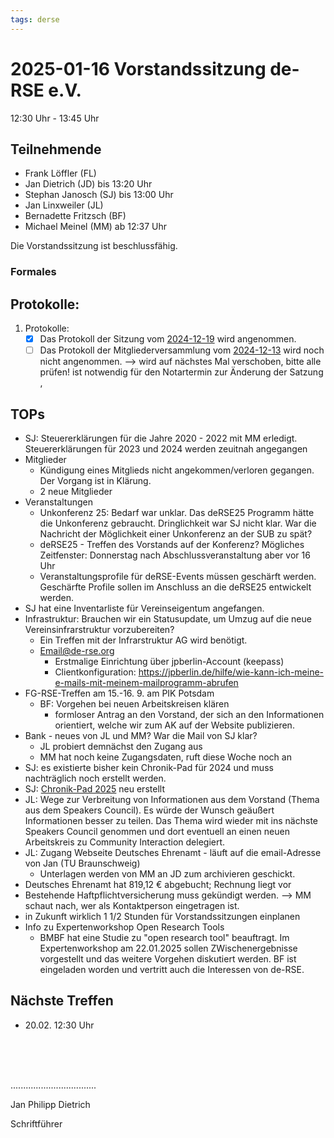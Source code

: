 ```yaml
---
tags: derse
---
```

# 2025-01-16 Vorstandssitzung de-RSE e.V.

12:30 Uhr - 13:45 Uhr

## Teilnehmende

- Frank Löffler (FL)
- Jan Dietrich (JD) bis 13:20 Uhr
- Stephan Janosch (SJ) bis 13:00 Uhr
- Jan Linxweiler (JL)
- Bernadette Fritzsch (BF)
- Michael Meinel (MM) ab 12:37 Uhr

Die Vorstandssitzung ist beschlussfähig.

### Formales
## Protokolle:

1. Protokolle:
    - [x] Das Protokoll der Sitzung vom [2024-12-19](https://github.com/DE-RSE/protokolle/blob/master/Vorstandssitzungen/2024/Protokoll-Vorstand-deRSE-2024-12-19.md) wird angenommen.
    - [ ] Das Protokoll der Mitgliederversammlung vom [2024-12-13](https://github.com/DE-RSE/protokolle/blob/master/Mitgliederversammlungen/MV-deRSE-2024-12-13.md) wird noch nicht angenommen. --> wird auf nächstes Mal verschoben, bitte alle prüfen! ist notwendig für den Notartermin zur Änderung der Satzung
 ,

## TOPs
- SJ: Steuererklärungen für die Jahre 2020 - 2022 mit MM erledigt. Steuererklärungen für 2023 und 2024 werden zeuitnah angegangen
- Mitglieder
    - Kündigung eines Mitglieds nicht angekommen/verloren gegangen. Der Vorgang ist in Klärung.
    - 2 neue Mitglieder
- Veranstaltungen
    - Unkonferenz 25: Bedarf war unklar. Das deRSE25 Programm hätte die Unkonferenz gebraucht. Dringlichkeit war SJ nicht klar. War die Nachricht der Möglichkeit einer Unkonferenz an der SUB zu spät?
    - deRSE25 - Treffen des Vorstands auf der Konferenz? Mögliches Zeitfenster: Donnerstag nach Abschlussveranstaltung aber vor 16 Uhr
    - Veranstaltungsprofile für deRSE-Events müssen geschärft werden. Geschärfte Profile sollen im Anschluss an die deRSE25 entwickelt werden.
- SJ hat eine Inventarliste für Vereinseigentum angefangen.
- Infrastruktur: Brauchen wir ein Statusupdate, um Umzug auf die neue Vereinsinfrarstruktur vorzubereiten?
    - Ein Treffen mit der Infrarstruktur AG wird benötigt.
    - Email@de-rse.org
        - Erstmalige Einrichtung über jpberlin-Account (keepass)
        - Clientkonfiguration: https://jpberlin.de/hilfe/wie-kann-ich-meine-e-mails-mit-meinem-mailprogramm-abrufen
- FG-RSE-Treffen am 15.-16. 9. am PIK Potsdam
    - BF: Vorgehen bei neuen Arbeitskreisen klären 
        - formloser Antrag an den Vorstand, der sich an den Informationen orientiert, welche wir zum AK auf der Website publizieren.
- Bank - neues von JL und MM? War die Mail von SJ klar?
    - JL probiert demnächst den Zugang aus
    - MM hat noch keine Zugangsdaten, ruft diese Woche noch an
- SJ: es existierte bisher kein Chronik-Pad für 2024 und muss nachträglich noch erstellt werden.
- SJ: [Chronik-Pad 2025](https://pad.gwdg.de/9D7CnnMXTguDHaMhTFIc3A) neu erstellt
- JL: Wege zur Verbreitung von Informationen aus dem Vorstand (Thema aus dem Speakers Council). Es würde der Wunsch geäußert Informationen besser zu teilen. Das Thema wird wieder mit ins nächste Speakers Council genommen und dort eventuell an einen neuen Arbeitskreis zu Community Interaction delegiert. 
- JL: Zugang Webseite Deutsches Ehrenamt - läuft auf die email-Adresse von Jan (TU Braunschweig)
    - Unterlagen werden von MM an JD zum archivieren geschickt.
- Deutsches Ehrenamt hat 819,12 € abgebucht; Rechnung liegt vor
- Bestehende Haftpflichtversicherung muss gekündigt werden. --> MM schaut nach, wer als Kontaktperson eingetragen ist.
- in Zukunft wirklich 1 1/2 Stunden für Vorstandssitzungen einplanen
- Info zu Expertenworkshop Open Research Tools
    - BMBF hat eine Studie zu "open research tool" beauftragt. Im Expertenworkshop am 22.01.2025 sollen ZWischenergebnisse vorgestellt und das weitere Vorgehen diskutiert werden. BF ist eingeladen worden und vertritt auch die Interessen von de-RSE. 

## Nächste Treffen

- 20.02. 12:30 Uhr

<br />
<br />
<br />

..................................

Jan Philipp Dietrich

Schriftführer

